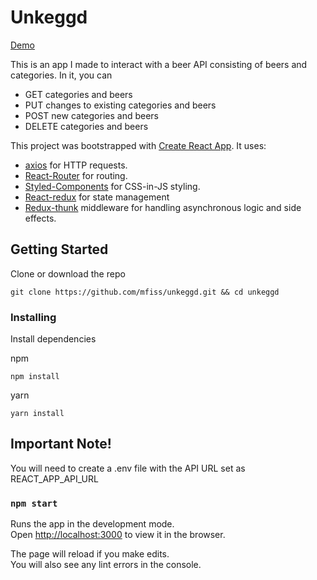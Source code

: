 # Unkeggd

[Demo](http://unkeggd.herokuapp.com)

This is an app I made to interact with a beer API consisting of beers and categories. In it, you can
* GET categories and beers
* PUT changes to existing categories and beers
* POST new categories and beers
* DELETE categories and beers

This project was bootstrapped with [Create React App](https://github.com/facebook/create-react-app).
It uses: 

* [axios](https://github.com/axios/axios) for HTTP requests.
* [React-Router](https://github.com/ReactTraining/react-router) for routing.
* [Styled-Components](https://github.com/styled-components/styled-components) for CSS-in-JS styling.
* [React-redux](https://github.com/reduxjs/react-redux) for state management
* [Redux-thunk](https://github.com/reduxjs/redux-thunk) middleware for handling asynchronous logic and side effects.


## Getting Started

Clone or download the repo

```
git clone https://github.com/mfiss/unkeggd.git && cd unkeggd

```
### Installing

Install dependencies

npm
```
npm install

```
yarn
```
yarn install

```
## Important Note!
You will need to create a .env file with the API URL set as REACT_APP_API_URL


### `npm start`

Runs the app in the development mode.<br>
Open [http://localhost:3000](http://localhost:3000) to view it in the browser.

The page will reload if you make edits.<br>
You will also see any lint errors in the console.

